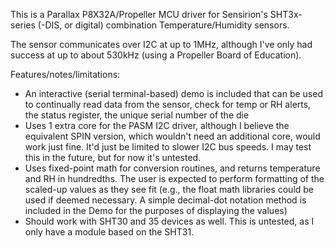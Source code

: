 This is a Parallax P8X32A/Propeller MCU driver for Sensirion's SHT3x-series (-DIS, or digital) combination Temperature/Humidity sensors.

The sensor communicates over I2C at up to 1MHz, although I've only had success at up to about 530kHz (using a Propeller Board of Education).

Features/notes/limitations:
* An interactive (serial terminal-based) demo is included that can be used to continually read data from the sensor, check for temp or RH alerts, the status register, the unique serial number of the die
* Uses 1 extra core for the PASM I2C driver, although I believe the equivalent SPIN version, which wouldn't need an additional core, would work just fine. It'd just be limited to slower I2C bus speeds. I may test this in the future, but for now it's untested.
* Uses fixed-point math for conversion routines, and returns temperature and RH in hundredths. The user is expected to perform formatting of the scaled-up values as they see fit (e.g., the float math libraries could be used if deemed necessary. A simple decimal-dot notation method is included in the Demo for the purposes of displaying the values)
* Should work with SHT30 and 35 devices as well. This is untested, as I only have a module based on the SHT31.
